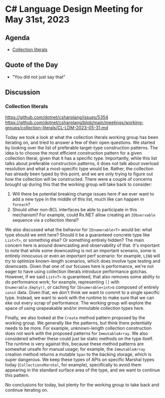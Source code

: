 # C# Language Design Meeting for May 31st, 2023

## Agenda

- [Collection literals](#collection-literals)

## Quote of the Day

- "You did not just say that"

## Discussion

### Collection literals

https://github.com/dotnet/csharplang/issues/5354  
https://github.com/dotnet/csharplang/blob/main/meetings/working-groups/collection-literals/CL-LDM-2023-05-31.md

Today we took a look at what the collection literals working group has been iterating on, and tried to answer a few of their open questions. We started by looking over
the list of preferable target-type construction patterns. The idea is to choose the most efficient construction pattern for a given collection literal, given that it
has a specific type. Importantly, while this list talks about preferable construction patterns, it does not talk about overload resolution and what a most-specific type
would be. Rather, the collection has already been typed by this point, and we are only trying to figure out how the collection will be constructed. There were a couple of
concerns brought up during this that the working group will take back to consider:

1. Will there be potential breaking change issues here if we ever want to add a new type in the middle of this list, much like can happen in `foreach`?
2. Should other non-BCL interfaces be able to participate in this mechanism? For example, could Rx.NET allow creating an `IObservable` sequence via a collection literal?

We also discussed what the behavior for `IEnumerable<T>` would be: what type should we emit here? Should it be a guaranteed concrete type like `List<T>`, or something
else? Or something entirely hidden? The main concern here is around downcasting and observability of that. It's important to note that while some downcasting is not an
important scenario, some is entirely innocuous or even an important perf scenario: for example, `LINQ` will try to optimize known-length scenarios, which does involve
type testing and downcasts. Given that one of our focuses here is performance, we're not eager to have using collection literals introduce performance gotchas. However,
if we said `List<T>` is guaranteed, that also removes some ability to do performance work; for example, representing `[]` with `Enumerable.Empty()`, or caching for
`IEnumerable<int>`s composed of entirely `const` data. Given that, we don't think we want to commit to a single specific type. Instead, we want to work with the runtime
to make sure that we can eke out every scrap of performance. The working group will explore the space of using unspeakable and/or immutable collection types here.

Finally, we also looked at the `Create` method pattern proposed by the working group. We generally like the patterns, but think there potentially needs to be more.
For example, unknown-length collection construction does not work with the proposed patterns for `ImmutableArray`. We also considered whether these could just be static
methods on the type itself. The runtime is very against this, because these method patterns are somewhat unsafe for manual usage; for example, the `ImmutableArray` creation
method returns a mutable `Span` to the backing storage, which is super dangerous. We keep these types of APIs on specific Marshal types today (`CollectionsMarshal`,
for example), specifically to avoid them appearing in the standard surface area of the type, and we want to continue this pattern.

No conclusions for today, but plenty for the working group to take back and continue iterating on.
